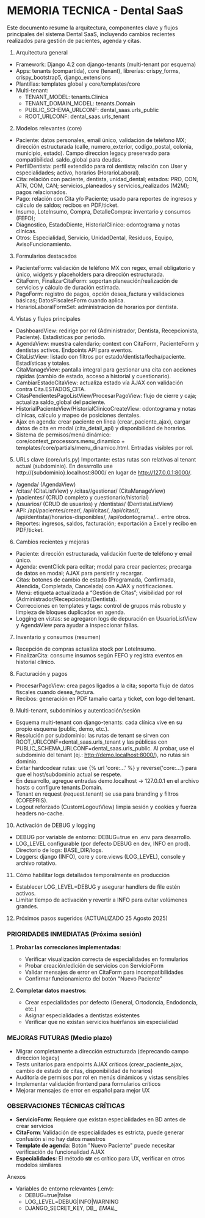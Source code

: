 # MEMORIA TECNICA - Dental SaaS

Este documento resume la arquitectura, componentes clave y flujos principales del sistema Dental SaaS, incluyendo cambios recientes realizados para gestión de pacientes, agenda y citas.

1. Arquitectura general
- Framework: Django 4.2 con django-tenants (multi-tenant por esquema)
- Apps: tenants (compartida), core (tenant), librerías: crispy_forms, crispy_bootstrap5, django_extensions
- Plantillas: templates global y core/templates/core
- Multi-tenant:
  - TENANT_MODEL: tenants.Clinica
  - TENANT_DOMAIN_MODEL: tenants.Domain
  - PUBLIC_SCHEMA_URLCONF: dental_saas.urls_public
  - ROOT_URLCONF: dental_saas.urls_tenant

2. Modelos relevantes (core)
- Paciente: datos personales, email único, validación de teléfono MX; dirección estructurada (calle, numero_exterior, codigo_postal, colonia, municipio, estado). Campo direccion legacy preservado para compatibilidad. saldo_global para deudas.
- PerfilDentista: perfil extendido para rol dentista; relación con User y especialidades; activo, horarios (HorarioLaboral).
- Cita: relación con paciente, dentista, unidad_dental; estados: PRO, CON, ATN, COM, CAN; servicios_planeados y servicios_realizados (M2M); pagos relacionados.
- Pago: relación con Cita y/o Paciente; usado para reportes de ingresos y cálculo de saldos; recibos en PDF/ticket.
- Insumo, LoteInsumo, Compra, DetalleCompra: inventario y consumos (FEFO);
- Diagnostico, EstadoDiente, HistorialClinico: odontograma y notas clínicas.
- Otros: Especialidad, Servicio, UnidadDental, Residuos, Equipo, AvisoFuncionamiento.

3. Formularios destacados
- PacienteForm: validación de teléfono MX con regex, email obligatorio y único, widgets y placeholders para dirección estructurada.
- CitaForm, FinalizarCitaForm: soportan planeación/realización de servicios y cálculo de duración estimada.
- PagoForm: registro de pagos, opción desea_factura y validaciones básicas; DatosFiscalesForm cuando aplica.
- HorarioLaboralFormSet: administración de horarios por dentista.

4. Vistas y flujos principales
- DashboardView: redirige por rol (Administrador, Dentista, Recepcionista, Paciente). Estadísticas por periodo.
- AgendaView: muestra calendario; context con CitaForm, PacienteForm y dentistas activos. Endpoints API para eventos.
- CitaListView: listado con filtros por estado/dentista/fecha/paciente. Estadísticas y totales.
- CitaManageView: pantalla integral para gestionar una cita con acciones rápidas (cambio de estado, acceso a historial y cuestionario).
- CambiarEstadoCitaView: actualiza estado vía AJAX con validación contra Cita.ESTADOS_CITA.
- CitasPendientesPagoListView/ProcesarPagoView: flujo de cierre y caja; actualiza saldo_global del paciente.
- HistorialPacienteView/HistorialClinicoCreateView: odontograma y notas clínicas, cálculo y mapeo de posiciones dentales.
- Ajax en agenda: crear paciente en línea (crear_paciente_ajax), cargar datos de cita en modal (cita_detail_api) y disponibilidad de horarios.
- Sistema de permisos/menú dinámico: core/context_processors.menu_dinamico + templates/core/partials/menu_dinamico.html. Entradas visibles por rol.

5. URLs clave (core/urls.py)
Importante: estas rutas son relativas al tenant actual (subdominio). En desarrollo use http://{subdominio}.localhost:8000/ en lugar de http://127.0.0.1:8000/.
- /agenda/ (AgendaView)
- /citas/ (CitaListView) y /citas/<id>/gestionar/ (CitaManageView)
- /pacientes/ (CRUD completo y cuestionario/historial)
- /usuarios/ (CRUD de usuarios) y /dentistas/ (DentistaListView)
- API: /api/pacientes/crear/, /api/citas/, /api/citas/<id>/, /api/dentista/<id>/horarios-disponibles/, /api/odontograma/... entre otros.
- Reportes: ingresos, saldos, facturación; exportación a Excel y recibo en PDF/ticket.

6. Cambios recientes y mejoras
- Paciente: dirección estructurada, validación fuerte de teléfono y email único.
- Agenda: eventClick para editar; modal para crear pacientes; precarga de datos en modal; AJAX para persistir y recargar.
- Citas: botones de cambio de estado (Programada, Confirmada, Atendida, Completada, Cancelada) con AJAX y notificaciones.
- Menú: etiqueta actualizada a “Gestión de Citas”; visibilidad por rol (Administrador/Recepcionista/Dentista).
- Correcciones en templates y tags: control de grupos más robusto y limpieza de bloques duplicados en agenda.
- Logging en vistas: se agregaron logs de depuración en UsuarioListView y AgendaView para ayudar a inspeccionar fallas.

7. Inventario y consumos (resumen)
- Recepción de compras actualiza stock por LoteInsumo.
- FinalizarCita: consume insumos según FEFO y registra eventos en historial clínico.

8. Facturación y pagos
- ProcesarPagoView: crea pagos ligados a la cita; soporta flujo de datos fiscales cuando desea_factura.
- Recibos: generación en PDF tamaño carta y ticket, con logo del tenant.

9. Multi-tenant, subdominios y autenticación/sesión
- Esquema multi-tenant con django-tenants: cada clínica vive en su propio esquema (public, demo, etc.).
- Resolución por subdominio: las rutas de tenant se sirven con ROOT_URLCONF=dental_saas.urls_tenant y las públicas con PUBLIC_SCHEMA_URLCONF=dental_saas.urls_public. Al probar, use el subdominio del tenant (ej.: http://demo.localhost:8000/), no rutas sin dominio.
- Evitar hardcodear rutas: use {% url 'core:...' %} y reverse('core:...') para que el host/subdominio actual se respete.
- En desarrollo, agregue entradas demo.localhost -> 127.0.0.1 en el archivo hosts o configure tenants.Domain.
- Tenant en request (request.tenant) se usa para branding y filtros (COFEPRIS).
- Logout reforzado (CustomLogoutView) limpia sesión y cookies y fuerza headers no-cache.

10. Activación de DEBUG y logging
- DEBUG por variable de entorno: DEBUG=true en .env para desarrollo.
- LOG_LEVEL configurable (por defecto DEBUG en dev, INFO en prod). Directorio de logs: BASE_DIR/logs.
- Loggers: django (INFO), core y core.views (LOG_LEVEL), console y archivo rotativo.

11. Cómo habilitar logs detallados temporalmente en producción
- Establecer LOG_LEVEL=DEBUG y asegurar handlers de file estén activos.
- Limitar tiempo de activación y revertir a INFO para evitar volúmenes grandes.

12. Próximos pasos sugeridos (ACTUALIZADO 25 Agosto 2025)

### PRIORIDADES INMEDIATAS (Próxima sesión)
1. **Probar las correcciones implementadas**:
   - Verificar visualización correcta de especialidades en formularios
   - Probar creación/edición de servicios con ServicioForm
   - Validar mensajes de error en CitaForm para incompatibilidades
   - Confirmar funcionamiento del botón "Nuevo Paciente"

2. **Completar datos maestros**:
   - Crear especialidades por defecto (General, Ortodoncia, Endodoncia, etc.)
   - Asignar especialidades a dentistas existentes
   - Verificar que no existan servicios huérfanos sin especialidad

### MEJORAS FUTURAS (Medio plazo)
- Migrar completamente a dirección estructurada (deprecando campo direccion legacy)
- Tests unitarios para endpoints AJAX críticos (crear_paciente_ajax, cambio de estado de citas, disponibilidad de horarios)
- Auditoría de permisos por rol en menús dinámicos y vistas sensibles
- Implementar validación frontend para formularios críticos
- Mejorar mensajes de error en español para mejor UX

### OBSERVACIONES TÉCNICAS CRÍTICAS
- **ServicioForm**: Requiere que existan especialidades en BD antes de crear servicios
- **CitaForm**: Validación de especialidades es estricta, puede generar confusión si no hay datos maestros
- **Template de agenda**: Botón "Nuevo Paciente" puede necesitar verificación de funcionalidad AJAX
- **Especialidades**: El método __str__ es crítico para UX, verificar en otros modelos similares

Anexos
- Variables de entorno relevantes (.env):
  - DEBUG=true|false
  - LOG_LEVEL=DEBUG|INFO|WARNING
  - DJANGO_SECRET_KEY, DB_*, EMAIL_*

